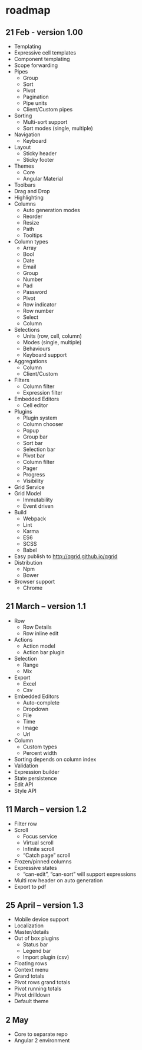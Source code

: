 # roadmap

## 21 Feb - version 1.00
*	Templating
*	Expressive cell templates
*	Component templating
*	Scope forwarding
*	Pipes
	* Group
	*	Sort
	*	Pivot
	*	Pagination
	*	Pipe units
	*	Client/Custom pipes
*	Sorting
	*	Multi-sort support
	*	Sort modes (single, multiple)
*	Navigation
	*	Keyboard
*	Layout
	*	Sticky header
	*	Sticky footer
*	Themes
	*	Core
	*	Angular Material
*	Toolbars
*	Drag and Drop
*	Highlighting
*	Columns
	*	Auto generation modes
	*	Reorder
	*	Resize
	*	Path
	*	Tooltips
*	Column types
	*	Array
	*	Bool
	*	Date
	*	Email
	*	Group
	*	Number
	*	Pad
	*	Password
	*	Pivot
	*	Row indicator
	*	Row number
	*	Select
	*	Column
*	Selections 
	*	Units (row, cell, column)
	*	Modes (single, multiple)
	*	Behaviours
	*	Keyboard support
*	Aggregations
	*	Column
	*	Client/Custom
*	Filters
	*	Column filter
	*	Expression filter
*	Embedded Editors
	*	Cell editor
*	Plugins
	*	Plugin system
	*	Column chooser
	*	Popup
	*	Group bar
	*	Sort bar
	*	Selection bar
	*	Pivot bar
	*	Column filter
	*	Pager
	*	Progress
	*	Visibility
*	Grid Service 
*	Grid Model
	*	Immutability 
	*	Event driven
*	Build
	*	Webpack
	*	Lint 
	*	Karma
	*	ES6
	*	SCSS
	*	Babel
*	Easy publish to http://qgrid.github.io/qgrid
*	Distribution
	*	Npm
	*	Bower
*	Browser support
	*	Chrome

## 21 March – version 1.1
*	Row
	*	Row Details
	*	Row inline edit
*	Actions
	*	Action model
	*	Action bar plugin
*	Selection
	*	Range
	*	Mix
*	Export
	*	Excel
	*	Csv
*	Embedded Editors
	*	Auto-complete
	*	Dropdown
	*	File
	*	Time
	*	Image
	*	Url
*	Column
	* Custom types
	* Percent width
*  Sorting depends on column index
*	Validation
*	Expression builder
*	State persistence
*	Edit API
*	Style API


## 11 March – version 1.2
*	Filter row
*	Scroll
	*	Focus service
	*	Virtual scroll
	*	Infinite scroll
	*	“Catch page” scroll
*	Frozen/pinned columns
*	Expressive states
	*	“can-edit”, “can-sort” will support expressions
*	Multi row header on auto generation
*	Export to pdf


## 25 April – version 1.3
*	Mobile device support
*	Localization
*	Master/details
*	Out of box plugins
	*	Status bar
	*	Legend bar
	*	Import plugin (csv)
*	Floating rows 
*	Context menu
*	Grand totals
*	Pivot rows grand totals
*	Pivot running totals
*	Pivot drilldown
*	Default theme


## 2 May
*	Core to separate repo
*	Angular 2 environment